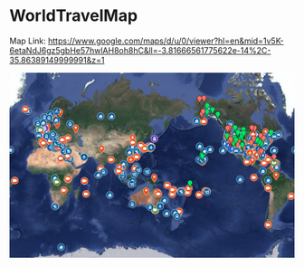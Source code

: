 # WorldTravelMap

Map Link:
  https://www.google.com/maps/d/u/0/viewer?hl=en&mid=1v5K-6etaNdJ6gz5gbHe57hwlAH8oh8hC&ll=-3.81666561775622e-14%2C-35.86389149999991&z=1


 ![map](./image/map.png)

